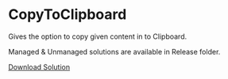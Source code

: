 # CopyToClipboard

Gives the option to copy given content in to Clipboard.


Managed & Unmanaged solutions are available in Release folder.

[Download Solution](/Releases)
